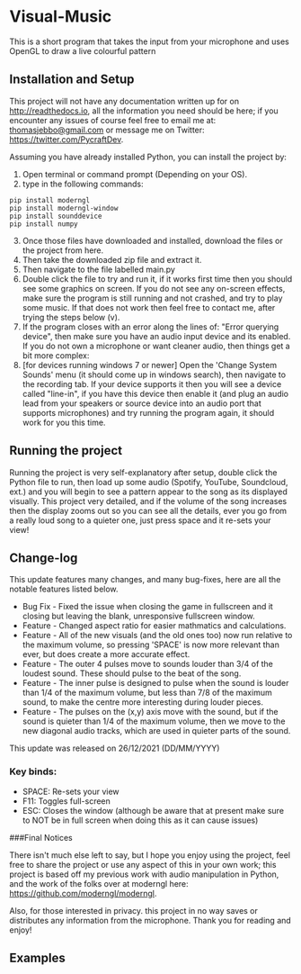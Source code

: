 # Visual-Music
This is a short program that takes the input from your microphone and uses OpenGL to draw a live colourful pattern

## Installation and Setup
This project will not have any documentation written up for on http://readthedocs.io, all the information you need should be here; if you encounter any issues of course feel free to email me at: thomasjebbo@gmail.com or message me on Twitter: https://twitter.com/PycraftDev.

Assuming you have already installed Python, you can install the project by:
1. Open terminal or command prompt (Depending on your OS).
2. type in the following commands:
```
pip install moderngl
pip install moderngl-window
pip install sounddevice
pip install numpy
```
3. Once those files have downloaded and installed, download the files or the project from here.
4. Then take the downloaded zip file and extract it.
5. Then navigate to the file labelled main.py
6. Double click the file to try and run it, if it works first time then you should see some graphics on screen. If you do not see any on-screen effects, make sure the program is still running and not crashed, and try to play some music. If that does not work then feel free to contact me, after trying the steps below (v).
7. If the program closes with an error along the lines of: "Error querying device", then make sure you have an audio input device and its enabled. If you do not own a microphone or want cleaner audio, then things get a bit more complex:
8. [for devices running windows 7 or newer] Open the 'Change System Sounds' menu (it should come up in windows search), then navigate to the recording tab. If your device supports it then you will see a device called "line-in", if you have this device then enable it (and plug an audio lead from your speakers or source device into an audio port that supports microphones) and try running the program again, it should work for you this time.

## Running the project

Running the project is very self-explanatory after setup, double click the Python file to run, then load up some audio (Spotify, YouTube, Soundcloud, ext.) and you will begin to see a pattern appear to the song as its displayed visually. This project very detailed, and if the volume of the song increases then the display zooms out so you can see all the details, ever you go from a really loud song to a quieter one, just press space and it re-sets your view!

## Change-log

This update features many changes, and many bug-fixes, here are all the notable features listed below.

* Bug Fix - Fixed the issue when closing the game in fullscreen and it closing but leaving the blank, unresponsive fullscreen window.
* Feature - Changed aspect ratio for easier mathmatics and calculations.
* Feature - All of the new visuals (and the old ones too) now run relative to the maximum volume, so pressing 'SPACE' is now more relevant than ever, but does create a more accurate effect.
* Feature - The outer 4 pulses move to sounds louder than 3/4 of the loudest sound. These should pulse to the beat of the song.
* Feature - The inner pulse is designed to pulse when the sound is louder than 1/4 of the maximum volume, but less than 7/8 of the maximum sound, to make the centre more interesting during louder pieces.
* Feature - The pulses on the (x,y) axis move with the sound, but if the sound is quieter than 1/4 of the maximum volume, then we move to the new diagonal audio tracks, which are used in quieter parts of the sound.

This update was released on 26/12/2021 (DD/MM/YYYY)

### Key binds:

- SPACE: Re-sets your view
- F11: Toggles full-screen
- ESC: Closes the window (although be aware that at present make sure to NOT be in full screen when doing this as it can cause issues)

###Final Notices

There isn't much else left to say, but I hope you enjoy using the project, feel free to share the project or use any aspect of this in your own work; this project is based off my previous work with audio manipulation in Python, and the work of the folks over at moderngl here: https://github.com/moderngl/moderngl.

Also, for those interested in privacy. this project in no way saves or distributes any information from the microphone. Thank you for reading and enjoy!

## Examples
